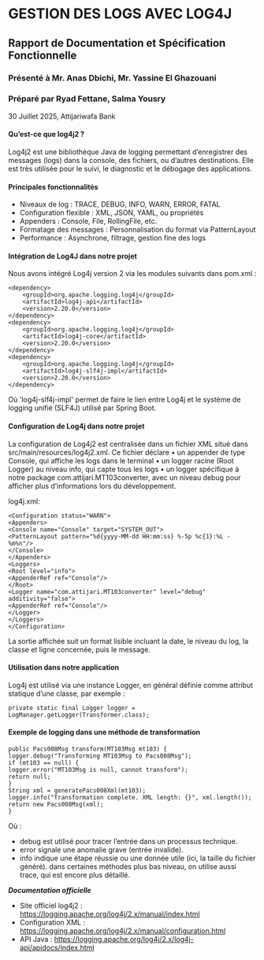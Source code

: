 # GESTION DES LOGS AVEC LOG4J

## Rapport de Documentation et Spécification Fonctionnelle

### Présenté à Mr. Anas Dbichi, Mr. Yassine El Ghazouani

### Préparé par Ryad Fettane, Salma Yousry


30 Juillet 2025, Attijariwafa Bank

#### Qu’est-ce que log4j2 ?

Log4j2 est une bibliothèque Java de logging permettant d’enregistrer des messages (logs) dans la console, des fichiers, ou d’autres destinations. Elle est très utilisée pour le suivi, le diagnostic et le débogage des applications.

#### Principales fonctionnalités
- Niveaux de log : TRACE, DEBUG, INFO, WARN, ERROR, FATAL
- Configuration flexible : XML, JSON, YAML, ou propriétés
- Appenders : Console, File, RollingFile, etc.
- Formatage des messages : Personnalisation du format via PatternLayout
- Performance : Asynchrone, filtrage, gestion fine des logs

#### Intégration de Log4J dans notre projet
Nous avons intégré Log4j version 2 via les modules suivants dans pom.xml :

    <dependency>
        <groupId>org.apache.logging.log4j</groupId>
        <artifactId>log4j-api</artifactId>
        <version>2.20.0</version>
    </dependency>
    <dependency>
        <groupId>org.apache.logging.log4j</groupId>
        <artifactId>log4j-core</artifactId>
        <version>2.20.0</version>
    </dependency>
    <dependency>
        <groupId>org.apache.logging.log4j</groupId>
        <artifactId>log4j-slf4j-impl</artifactId>
        <version>2.20.0</version>
    </dependency>

Où 'log4j-slf4j-impl' permet de faire le lien entre Log4j et le système de logging unifié (SLF4J) utilisé par Spring Boot.

#### Configuration de Log4j dans notre projet

La configuration de Log4j2 est centralisée dans un fichier XML situé dans src/main/resources/log4j2.xml. Ce fichier déclare
•	un appender de type Console, qui affiche les logs dans le terminal
•	un logger racine (Root Logger) au niveau info, qui capte tous les logs
•	un logger spécifique à notre package com.attijari.MT103converter, avec un niveau debug pour afficher plus d’informations lors du développement.

log4j.xml:
    
    <Configuration status="WARN">
    <Appenders>
    <Console name="Console" target="SYSTEM_OUT">
    <PatternLayout pattern="%d{yyyy-MM-dd HH:mm:ss} %-5p %c{1}:%L - %m%n"/>
    </Console>
    </Appenders>
    <Loggers>
    <Root level="info">
    <AppenderRef ref="Console"/>
    </Root>
    <Logger name="com.attijari.MT103converter" level="debug" additivity="false">
    <AppenderRef ref="Console"/>
    </Logger>
    </Loggers>
    </Configuration>

La sortie affichée suit un format lisible incluant la date, le niveau du log, la classe et ligne concernée, puis le message.

#### Utilisation dans notre application
Log4j est utilisé via une instance Logger, en général définie comme attribut statique d’une classe, par exemple :

    private static final Logger logger = LogManager.getLogger(Transformer.class);





#### Exemple de logging dans une méthode de transformation

    public Pacs008Msg transform(MT103Msg mt103) {
    logger.debug("Transforming MT103Msg to Pacs008Msg");
    if (mt103 == null) {
    logger.error("MT103Msg is null, cannot transform");
    return null;
    }
    String xml = generatePacs008Xml(mt103);
    logger.info("Transformation complete. XML length: {}", xml.length());
    return new Pacs008Msg(xml);
    }

Où :
- debug est utilisé pour tracer l’entrée dans un processus technique.
- error signale une anomalie grave (entrée invalide).
- info indique une étape réussie ou une donnée utile (ici, la taille du fichier généré).
dans certaines méthodes plus bas niveau, on utilise aussi trace, qui est encore plus détaillé.







_**Documentation officielle**_
- Site officiel log4j2 : https://logging.apache.org/log4j/2.x/manual/index.html
- Configuration XML : https://logging.apache.org/log4j/2.x/manual/configuration.html
- API Java : https://logging.apache.org/log4j/2.x/log4j-api/apidocs/index.html

